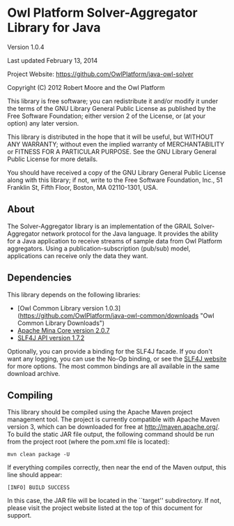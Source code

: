 Owl Platform Solver-Aggregator Library for Java
===============================================

Version 1.0.4

Last updated February 13, 2014

Project Website: <https://github.com/OwlPlatform/java-owl-solver>

Copyright (C) 2012 Robert Moore and the Owl Platform

This library is free software; you can redistribute it and/or
modify it under the terms of the GNU Library General Public
License as published by the Free Software Foundation; either
version 2 of the License, or (at your option) any later version.

This library is distributed in the hope that it will be useful,
but WITHOUT ANY WARRANTY; without even the implied warranty of
MERCHANTABILITY or FITNESS FOR A PARTICULAR PURPOSE.  See the GNU
Library General Public License for more details.

You should have received a copy of the GNU Library General Public
License along with this library; if not, write to the
Free Software Foundation, Inc., 51 Franklin St, Fifth Floor,
Boston, MA  02110-1301, USA.

## About ##
The Solver-Aggregator library is an implementation of the GRAIL
Solver-Aggregator network protocol for the Java language.  It provides the
ability for a Java application to receive streams of sample data from 
Owl Platform aggregators.  Using a publication-subscription (pub/sub) model,
applications can receive only the data they want.

## Dependencies ##
This library depends on the following libraries:
* [Owl Common Library version 1.0.3] (https://github.com/OwlPlatform/java-owl-common/downloads 
  "Owl Common Library Downloads")
* [Apache Mina Core version 2.0.7](http://mina.apache.org/downloads.html
  "Apache Mina Downloads")
* [SLF4J API version 1.7.2](http://www.slf4j.org/download.html "SLF4J
  Downloads")

Optionally, you can provide a binding for the SLF4J facade.  If you don't want
any logging, you can use the No-Op binding, or see the [SLF4J
website](http://www.slf4j.org "Simple Logging Facade for Java") for more
options. The most common bindings are all available in the same download
archive.

## Compiling ##
This library should be compiled using the Apache Maven project management
tool.  The project is currently compatible with Apache Maven version 3,
which can be downloaded for free at <http://maven.apache.org/>.  To build
the static JAR file output, the following command should be run from the
project root (where the pom.xml file is located):

    mvn clean package -U

If everything compiles correctly, then near the end of the Maven output,
this line should appear:

    [INFO] BUILD SUCCESS

In this case, the JAR file will be located in the ``target'' subdirectory.
If not, please visit the project website listed at the top of this
document for support.


